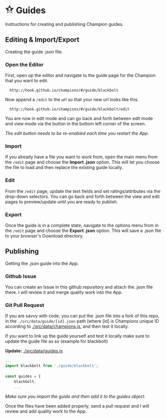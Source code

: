 # [<img src="dev/images/icon.png" width="28" height="28" alt="Icon">](#-guides) Guides

Instructions for creating and publishing Champion guides.

## Editing & Import/Export

  Creating the guide .json file.

### Open the Editor

  First, open up the editor and navigate to the guide page for the Champion that you want to edit.

```
  http://hook.github.io/champions/#/guide/blackbolt
```

Now append a `/edit` to the url so that your new url looks like this.

```
  http://hook.github.io/champions/#/guide/blackbolt/edit
```

You are now in edit mode and can go back and forth between edit mode and view mode via the
button in the bottom left corner of the screen.

*The edit button needs to be re-enabled each time you restart the App.* 

### Import

If you already have a file you want to work from, open the main menu from the `/edit`
page and choose the **Import .json** option. This will let you choose the file to load
and then replace the existing guide locally.

### Edit

From the `/edit` page, update the text fields and set ratings/attributes via the drop-down
selectors. You can go back and forth between the view and edit pages to preview/update until
you are ready to publish.

### Export

Once the guide is in a complete state, navigate to the options menu from in the `/edit` page
and choose the **Export .json** option. This will save a .json file to your browser's
Download directory.

## Publishing

Getting the .json guide into the App.

### Github Issue

You can create an Issue in this github repository and attach the .json file there. I will
review it and merge quality work into the App.

### Git Pull Request

If you are savvy with code, you can put the .json file into a fork of this repo, in the
`./src/data/guide/[id].json` path (where [id] is Champions unique ID according to
[./src/data/champions.js](src/data/champions.js), and then test it locally.
 
If you want to link up the guide yourself and test it locally make sure to update the guide
file as so (example for blackbolt)

**Update:** [./src/data/guides.js](src/data/guides.js)
```javascript
...
import blackbolt from './guide/blackbolt';

const guides = {
    blackbolt,
    ...
```
*Make sure you import the guide and then add it to the guides object.*

Once the files have been added properly, send a pull request and I will review and add
quality work to the App.
